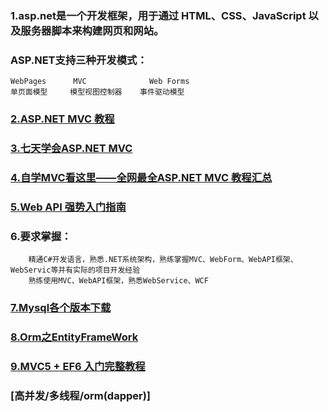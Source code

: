 ### 1.asp.net是一个开发框架，用于通过 HTML、CSS、JavaScript 以及服务器脚本来构建网页和网站。  
###    ASP.NET支持三种开发模式：
    WebPages      MVC              Web Forms
    单页面模型     模型视图控制器    事件驱动模型

### [2.ASP.NET MVC 教程](http://www.runoob.com/aspnet/mvc-app.html)
### [3.七天学会ASP.NET MVC ](http://www.cnblogs.com/powertoolsteam/p/MVC_one.html)
### [4.自学MVC看这里——全网最全ASP.NET MVC 教程汇总](http://www.cnblogs.com/powertoolsteam/p/MVC_knowledge.html)

### [5.Web API 强势入门指南](https://www.cnblogs.com/guyun/p/4589115.html)
### 6.要求掌握：
        精通C#开发语言，熟悉.NET系统架构，熟练掌握MVC、WebForm、WebAPI框架、WebServic等并有实际的项目开发经验  
        熟练使用MVC、WebAPI框架，熟悉WebService、WCF

### [7.Mysql各个版本下载](http://ftp.ntu.edu.tw/MySQL/Downloads/)

### [8.Orm之EntityFrameWork](https://www.cnblogs.com/VolcanoCloud/p/4517310.html)
### [9.MVC5 + EF6 入门完整教程](http://www.cnblogs.com/miro/p/4030622.html)

### [高并发/多线程/orm(dapper)]